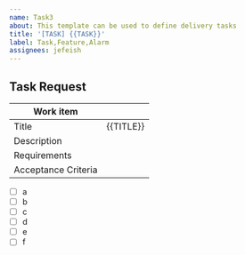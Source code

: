 ```yaml
---
name: Task3
about: This template can be used to define delivery tasks
title: '[TASK] {{TASK}}'
label: Task,Feature,Alarm
assignees: jefeish
---
```


## Task Request

|Work item||
|---|---|
|Title|{{TITLE}}|
|Description||
|Requirements||
|Acceptance Criteria||

- [ ] a
- [ ] b
- [ ] c
- [ ] d
- [ ] e
- [ ] f
